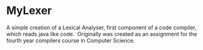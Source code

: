 # MyLexer
A simple creation of a Lexical Analyser, first component of a code compiler, which reads java like code.&nbsp;&nbsp;Originally was created as an assignment for the fourth year compilers course in Computer Science.
